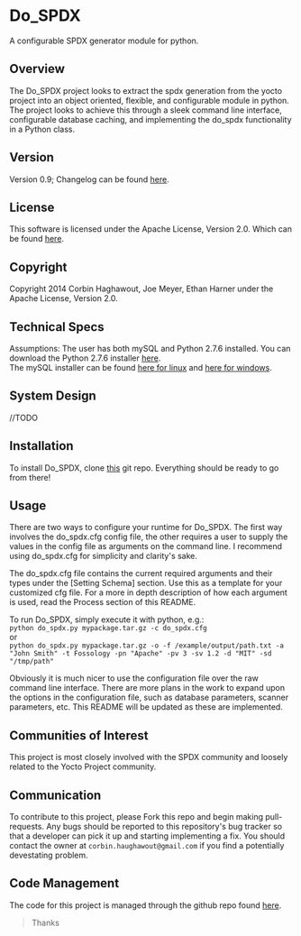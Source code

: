 Do_SPDX
=======

A configurable SPDX generator module for python.

Overview
--------

The Do_SPDX project looks to extract the spdx generation from the yocto project into an object oriented, flexible, and configurable module in python. The project looks to achieve this through a sleek command line interface, configurable database caching, and implementing the do_spdx functionality in a Python class.

Version
-------

Version 0.9; Changelog can be found [here](https://github.com/chaughawout/Do_SPDX/blob/master/CHANGELOG.md "do_spdx changelog").

License
-------

This software is licensed under the Apache License, Version 2.0. Which can be found [here](https://github.com/chaughawout/Do_SPDX/blob/master/LICENSE.md "Apache 2.0 License").

Copyright
---------

Copyright 2014 Corbin Haghawout, Joe Meyer, Ethan Harner under the Apache License, Version 2.0.

Technical Specs
---------------

Assumptions: The user has both mySQL and Python 2.7.6 installed. 
You can download the Python 2.7.6 installer [here](https://www.python.org/download/releases/2.7.6/ "Python 2.7.6 download").  
The mySQL installer can be found [here for linux](http://dev.mysql.com/doc/refman/5.1/en/linux-installation.html "MySQL Linux Installation") and [here for windows](http://dev.mysql.com/doc/refman/5.1/en/windows-installation.html "MySQL Windows Installation").

System Design
-------------

//TODO

Installation
------------  

To install Do_SPDX, clone [this](https://github.com/chaughawout/Do_SPDX) git repo. Everything should be ready to go from there!

Usage
-----

There are two ways to configure your runtime for Do_SPDX. The first way involves the do_spdx.cfg config file, the other requires a user to supply the values in the config file as arguments on the command line. I recommend using do_spdx.cfg for simplicity and clarity's sake.  

The do_spdx.cfg file contains the current required arguments and their types under the [Setting Schema] section. Use this as a template for your customized cfg file. For a more in depth description of how each argument is used, read the Process section of this README.

To run Do_SPDX, simply execute it with python, e.g.:  
`python do_spdx.py mypackage.tar.gz -c do_spdx.cfg`  
or  
`python do_spdx.py mypackage.tar.gz -o -f /example/output/path.txt -a "John Smith" -t Fossology -pn "Apache" -pv 3 -sv 1.2 -d "MIT" -sd "/tmp/path"`

Obviously it is much nicer to use the configuration file over the raw command line interface. There are more plans in the work to expand upon the options in the configuration file, such as database parameters, scanner parameters, etc. This README will be updated as these are implemented.

Communities of Interest
-----------------------

This project is most closely involved with the SPDX community and loosely related to the Yocto Project community.

Communication
-------------

To contribute to this project, please Fork this repo and begin making pull-requests. Any bugs should be reported to this repository's bug tracker so that a developer can pick it up and starting implementing a fix. You should contact the owner at `corbin.haughawout@gmail.com` if you find a potentially devestating problem.

Code Management
---------------

The code for this project is managed through the github repo found [here](https://github.com/chaughawout/Do_SPDX "Apache 2.0 License").

>Thanks
